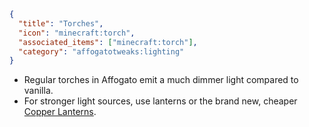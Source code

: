 ```json
{
  "title": "Torches",
  "icon": "minecraft:torch",
  "associated_items": ["minecraft:torch"],
  "category": "affogatotweaks:lighting"
}
```

- Regular torches in Affogato emit a much dimmer light compared to vanilla.
- For stronger light sources, use lanterns or the brand new, cheaper [Copper Lanterns](^affogatotweaks:lighting/copper_lanterns).